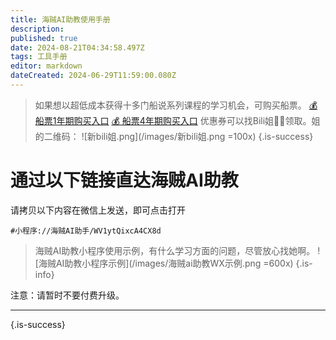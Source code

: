 ```yaml
---
title: 海贼AI助教使用手册
description: 
published: true
date: 2024-08-21T04:34:58.497Z
tags: 工具手册
editor: markdown
dateCreated: 2024-06-29T11:59:00.080Z
---
```


> 如果想以超低成本获得十多门船说系列课程的学习机会，可购买船票。
[💰 船票1年期购买入口](https://b23.tv/uCOhTk2)
[💰 船票4年期购买入口](https://b23.tv/vU6TsQU)
优惠券可以找Bili姐👩‍💻领取。姐的二维码：
![新bili姐.png](/images/新bili姐.png =100x)
{.is-success}



# 通过以下链接直达海贼AI助教
请拷贝以下内容在微信上发送，即可点击打开

`#小程序://海贼AI助手/WV1ytQixcA4CX8d`


> 海贼AI助教小程序使用示例，有什么学习方面的问题，尽管放心找她啊。
![海贼AI助教小程序示例](/images/海贼ai助教WX示例.png =600x)
{.is-info}

注意：请暂时不要付费升级。

---

{.is-success}
